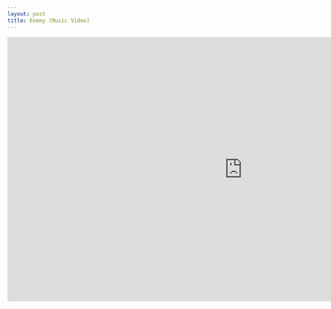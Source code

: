 ```yaml
---
layout: post
title: Enemy (Music Video)
---
```


<iframe width="1061" height="597" src="https://www.youtube.com/embed/wM-BiVHRzhE" frameborder="0" allow="accelerometer; autoplay; clipboard-write; encrypted-media; gyroscope; picture-in-picture" allowfullscreen></iframe>